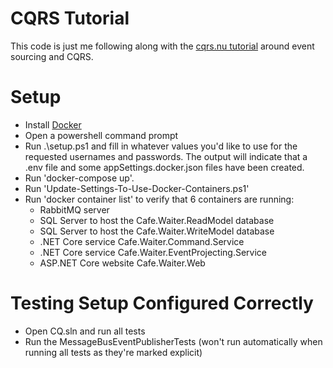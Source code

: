 # CQRS Tutorial

This code is just me following along with the [cqrs.nu tutorial](http://cqrs.nu/tutorial) around event sourcing and CQRS.

# Setup
* Install [Docker](https://docs.docker.com/docker-for-windows/install/)
* Open a powershell command prompt
* Run .\setup.ps1 and fill in whatever values you'd like to use for the requested usernames and passwords. The output will indicate that a .env file and some appSettings.docker.json files have been created.
* Run 'docker-compose up'.
* Run 'Update-Settings-To-Use-Docker-Containers.ps1'
* Run 'docker container list' to verify that 6 containers are running:
  - RabbitMQ server
  - SQL Server to host the Cafe.Waiter.ReadModel database
  - SQL Server to host the Cafe.Waiter.WriteModel database
  - .NET Core service Cafe.Waiter.Command.Service
  - .NET Core service Cafe.Waiter.EventProjecting.Service
  - ASP.NET Core website Cafe.Waiter.Web

# Testing Setup Configured Correctly
* Open CQ.sln and run all tests
* Run the MessageBusEventPublisherTests (won't run automatically when running all tests as they're marked explicit)
